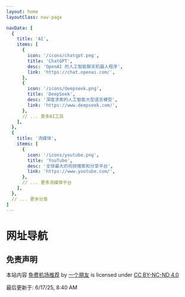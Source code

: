 ```yaml
---
layout: home
layoutClass: nav-page

navData: [
  {
    title: 'AI',
    items: [
      {
        icon: '/icons/chatgpt.png',
        title: 'ChatGPT',
        desc: 'OpenAI 的人工智能聊天机器人程序',
        link: 'https://chat.openai.com/',
      },
      {
        icon: '/icons/deepseek.png',
        title: 'DeepSeek',
        desc: '深度求索的人工智能大型语言模型',
        link: 'https://www.deepseek.com/',
      },
      // ... 更多AI工具
    ],
  },
  {
    title: '流媒体',
    items: [
      {
        icon: '/icons/youtube.png',
        title: 'YouTube',
        desc: '全球最大的视频搜索和分享平台',
        link: 'https://www.youtube.com/',
      },
      // ... 更多流媒体平台
    ],
  },
  // ... 更多分类
]
---
```


# 网址导航

<MNavLinks :data="frontmatter.navData" />

## 免责声明

本站内容 [免费机场推荐](https://ygpy.net/free-airport.html) by [一个朋友](https://ygpy.net/) is licensed under [CC BY-NC-ND 4.0](https://creativecommons.org/licenses/by-nc-nd/4.0/)

最后更新于: 6/17/25, 8:40 AM
